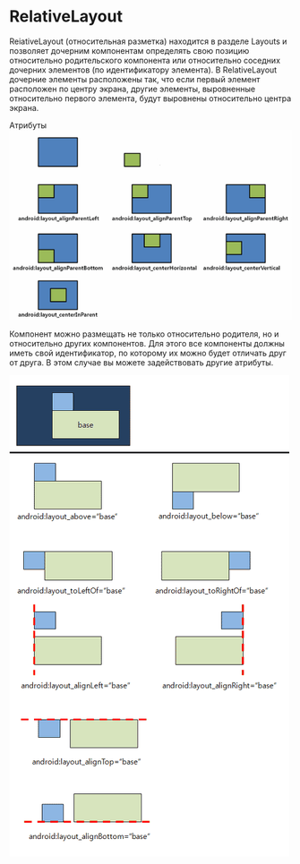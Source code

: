 # RelativeLayout

ReiativeLayout (относительная разметка) находится в разделе Layouts и позволяет дочерним компонентам определять свою позицию относительно родительского компонента или относительно соседних дочерних элементов (по идентификатору элемента). В RelativeLayout дочерние элементы расположены так, что если первый элемент расположен по центру экрана, другие элементы, выровненные относительно первого элемента, будут выровнены относительно центра экрана. 

Атрибуты
![кто читает тот кот](./images/relative_layout.png)

Компонент можно размещать не только относительно родителя, но и относительно других компонентов. Для этого все компоненты должны иметь свой идентификатор, по которому их можно будет отличать друг от друга. В этом случае вы можете задействовать другие атрибуты.

![хоба](./images/relative_layout2.png)

